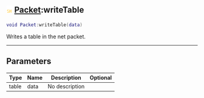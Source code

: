 ## ![shared](../../.gitbook/assets/shared.png) [Packet](https://iaswiki.rawr.dev/readme/packet):writeTable

```lua
void Packet:writeTable(data)
```

Writes a table in the net packet.

------
## Parameters

| Type   | Name | Description | Optional |
| ------ | ---- | ----------- | -------: |
| table | data | No description |  |

